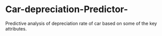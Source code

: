 # Car-depreciation-Predictor-
Predictive analysis of depreciation rate of car based on some of the key attributes.
